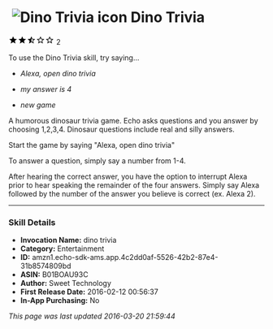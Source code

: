# &nbsp;<img src="https://github.com/dale3h/alexa-skills-list/raw/master/skills/dino-trivia/B01BOAU93C/app_icon" alt="Dino Trivia icon" width="36"> Dino Trivia
![2.5 stars](../../../images/ic_star_black_18dp_1x.png)![2.5 stars](../../../images/ic_star_black_18dp_1x.png)![2.5 stars](../../../images/ic_star_half_black_18dp_1x.png)![2.5 stars](../../../images/ic_star_border_black_18dp_1x.png)![2.5 stars](../../../images/ic_star_border_black_18dp_1x.png) 2

To use the Dino Trivia skill, try saying...

* *Alexa, open dino trivia*

* *my answer is 4*

* *new game*

A humorous dinosaur trivia game.   Echo asks questions and you answer by choosing 1,2,3,4.  Dinosaur questions include real and silly answers.

Start the game by saying "Alexa, open dino trivia"

To answer a question, simply say a number from 1-4.

After hearing the correct answer, you have the option to interrupt Alexa prior to hear speaking the remainder of the four answers.  Simply say Alexa followed by the number of the answer you believe is correct (ex. Alexa 2).

***

### Skill Details

* **Invocation Name:** dino trivia
* **Category:** Entertainment
* **ID:** amzn1.echo-sdk-ams.app.4c2dd0af-5526-42b2-87e4-31b8574809bd
* **ASIN:** B01BOAU93C
* **Author:** Sweet Technology
* **First Release Date:** 2016-02-12 00:56:37
* **In-App Purchasing:** No

*This page was last updated 2016-03-20 21:59:44*
